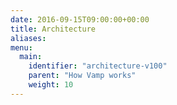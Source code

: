 ```yaml
---
date: 2016-09-15T09:00:00+00:00
title: Architecture
aliases:
menu:
  main:
    identifier: "architecture-v100"
    parent: "How Vamp works"
    weight: 10
---
```


